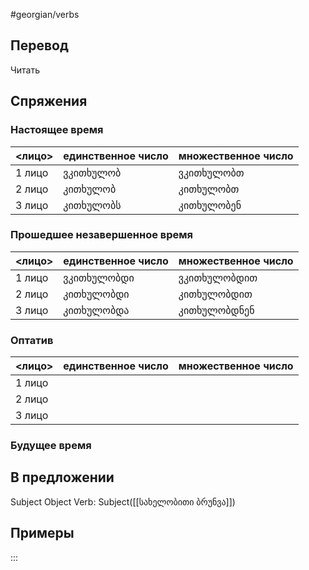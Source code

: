 #georgian/verbs 
## Перевод
Читать
## Спряжения
### Настоящее время
<лицо>|единственное число|множественное число
--------|---------------------|------------------------
1 лицо | ვკითხულობ | ვკითხულობთ
2 лицо | კითხულობ | კითხულობთ
3 лицо | კითხულობს | კითხულობენ
### Прошедшее незавершенное время
<лицо>|единственное число|множественное число
--------|---------------------|------------------------
1 лицо | ვკითხულობდი | ვკითხულობდით
2 лицо | კითხულობდი | კითხულობდით
3 лицо | კითხულობდა | კითხულობდნენ
### Оптатив
<лицо>|единственное число|множественное число
--------|---------------------|------------------------
1 лицо | | 
2 лицо | | 
3 лицо | | 
### Будущее время
## В предложении
Subject Object Verb: Subject([[სახელობითი ბრუნვა]])
## Примеры
:::
